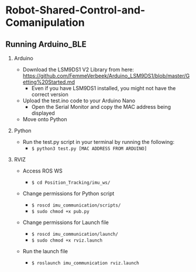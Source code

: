 # Robot-Shared-Control-and-Comanipulation

**Running Arduino_BLE**
---

1. Arduino

    + Download the LSM9DS1 V2 Library from here: https://github.com/FemmeVerbeek/Arduino_LSM9DS1/blob/master/Getting%20Started.md 
        - Even if you have LSM9DS1 installed, you might not have the correct version
    + Upload the test.ino code to your Arduino Nano
        - Open the Serial Monitor and copy the MAC address being displayed
    + Move onto Python

2. Python

    + Run the test.py script in your terminal by running the following:
    	- `$ python3 test.py [MAC ADDRESS FROM ARDUINO]`

3. RVIZ
    + Access ROS WS
        - `$ cd Position_Tracking/imu_ws/`

    + Change permissions for Python script
        - `$ roscd imu_communication/scripts/`
        - `$ sudo chmod +x pub.py`

    + Change permissions for Launch file
        - `$ roscd imu_communication/launch/`
        - `$ sudo chmod +x rviz.launch`

    + Run the launch file
        - `$ roslaunch imu_communication rviz.launch`

